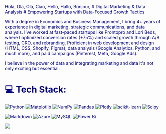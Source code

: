 <span style="color:navy;">
Hola, Ola, Olá, Ciao, Hello, Hallo, Bonjour,
# Digital Marketing & Data Analysis 
# Empowering Startups with Data-Focused Growth Tactics

With a degree in Economics and Business Management, I bring 4+ years of experience in digital marketing, strategic communications, and data analysis. I’ve worked at fast-paced startups like Prontopro and Lori Beds, where I optimized conversion rates (+75%) and scaled growth through A/B testing, CRO, and rebranding. Proficient in web development and design (HTML, CSS, Shopify, Figma), data analysis (Google Analytics, Python, and much more), and paid campaigns (Pinterest, Meta, Google Ads). 

I believe in the power of data and integrating marketing and data it's not only exciting but essential.

# 💻 Tech Stack:

![Python](https://img.shields.io/badge/python-3670A0?style=for-the-badge&logo=python&logoColor=ffdd54) ![Matplotlib](https://img.shields.io/badge/Matplotlib-%23ffffff.svg?style=for-the-badge&logo=Matplotlib&logoColor=black) ![NumPy](https://img.shields.io/badge/numpy-%23013243.svg?style=for-the-badge&logo=numpy&logoColor=white) ![Pandas](https://img.shields.io/badge/pandas-%23150458.svg?style=for-the-badge&logo=pandas&logoColor=white) ![Plotly](https://img.shields.io/badge/Plotly-%233F4F75.svg?style=for-the-badge&logo=plotly&logoColor=white) ![scikit-learn](https://img.shields.io/badge/scikit--learn-%23F7931E.svg?style=for-the-badge&logo=scikit-learn&logoColor=white) ![Scipy](https://img.shields.io/badge/SciPy-%230C55A5.svg?style=for-the-badge&logo=scipy&logoColor=%white)

![Markdown](https://img.shields.io/badge/markdown-%23000000.svg?style=for-the-badge&logo=markdown&logoColor=white) ![Azure](https://img.shields.io/badge/azure-%230072C6.svg?style=for-the-badge&logo=microsoftazure&logoColor=white) ![MySQL](https://img.shields.io/badge/mysql-4479A1.svg?style=for-the-badge&logo=mysql&logoColor=white) ![Power Bi](https://img.shields.io/badge/power_bi-F2C811?style=for-the-badge&logo=powerbi&logoColor=black) 

[![](https://visitcount.itsvg.in/api?id=JuanPe&label=Profile%20Views&color=3&icon=5&pretty=false)](https://visitcount.itsvg.in)
</span>
